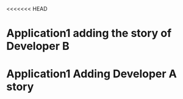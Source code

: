 <<<<<<< HEAD
# Application1 adding the story of Developer B
# Application1 Adding Developer A story

